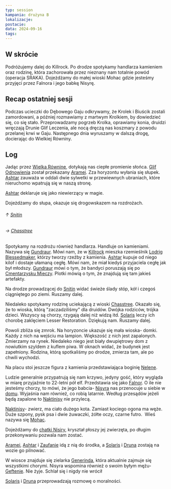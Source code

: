 ```yaml
---
typ: session
kampania: drużyna B
lokalizacje: 
postacie: 
data: 2024-09-16
tags: 
---
```

## W skrócie
Podróżujemy dalej do Killrock. Po drodze spotykamy handlarza kamieniem oraz rodzinę, która zachorowała przez nieznany nam totalnie powód (operacja SRAKA). Dojeżdżamy do małej wioski Mohac gdzie jesteśmy przyjęci przez Falnora i jego babkę Nisyrę.
## Recap ostatniej sesji
Podczas ucieczki do Dębowego Gaju odkrywamy, że Krolek i Biuścik zostali zamordowani, a później rozmawiamy z martwym Krolkiem, by dowiedzieć się, co się stało. Przeprowadzamy pogrzeb Krolka, oprawiamy konia, druidzi wręczają Drunie Glif Leczenia, ale nocą dręczą nas koszmary z powodu przelanej krwi w Gaju. Następnego dnia wyruszamy w dalszą drogę, docierając do Wielkiej Równiny.
## Log
Jadąc przez [Wielką Równinę](../lokacje/Wielka%20R%C3%B3wnina.md), dotykają nas ciepłe promienie słońca. [Glif Odnowienia](../przedmioty/Glif%20Odnowienia.md) został przekazany [Aramei](../postacie%20graczy/Arameia.md). Zza horyzontu wyłania się słupek. [Ashtar](../postacie%20graczy/Ashtar.md) zauważa w oddali dwie sylwetki w przewiewnych ubraniach, które nieruchomo wpatrują się w naszą stronę.  

[Ashtar](../postacie%20graczy/Ashtar.md) deklaruje się jako niewierzący w magie. 

Dojeżdżamy do słupa, okazuje się drogowskazem na rozdrożach.  
###### ↑ [Snitin](../lokacje/Snitin.md) 
###### → [Chasstree](../lokacje/Chasstree.md) 

Spotykamy na rozdrożu również handlarza. Handluje on kamieniami. Nazywa się [Gundraur](../NPC/Gundraur.md). Mówi nam, że w [Killrock](../lokacje/Killrock.md) mieszka rzemieślnik [Lodrig Blessedmaker](../NPC/Lodrig%20Blessedmaker.md), którzy tworzy rzeźby z kamienia. [Ashtar](../postacie%20graczy/Ashtar.md) kupuje od niego kilof i dostaje ułamaną cegłę. Mówi nam, że miał kiedyś przyjaciela cegłę jak był młodszy. [Gundraur](../NPC/Gundraur.md) mówi o tym, że bandyci poruszają się po [Cmentarzysku Mieczy](../lokacje/Cmentarz%20Mieczy.md). Plotki mówią o tym, że znajdują się tam jakieś artefakty.  

Na drodze prowadzącej do [Snitin](../lokacje/Snitin.md) widać świeże ślady stóp, kół i czegoś ciągniętego po ziemi. Ruszamy dalej.  

Niedaleko spotykamy rodzinę uciekającą z wioski [Chasstree](../lokacje/Chasstree.md). Okazało się, że to wioska, którą "zaczadziliśmy" dla druidów. Dwójka rodziców, trójka dzieci. Wszyscy są chorzy, rzygają dalej niż widzą itd. [Solaris](../postacie%20graczy/Solaris.md) leczy ich chorobę zaklęciem Lesser Restoration. Dziękują nam. Ruszamy dalej. 

Powoli zbliża się zmrok. Na horyzoncie ukazuje się mała wioska- domki. Każdy z nich na wejściu ma lampion. Większość z nich jest zapalonych. Zmierzamy na rynek. Niedaleko niego jest biały dwupiętrowy dom z nowiutkim szyldem z kuflem piwa. W oknach widać, że budynek jest zapełniony. Rodzina, którą spotkaliśmy po drodze, zmierza tam, ale po chwili wychodzi.  

Na placu stoi jeszcze figura z kamienia przedstawiająca boginię [Nelene](../bogowie/Nelene.md).  

Ludzie generalnie przypatrują się nam krzywo, jedyny gość, który wygląda w miarę przyjaźnie to 22-letni pół elf. Przedstawia się jako [Falnor](../NPC/Falnor.md). O ile nie jesteśmy chorzy, to mówi, że jego babcia- [Nisyra](../NPC/Nisyra.md) nas przenocuje u siebie w [domu](../lokacje/Dom%20Nisyry.md). Wyjaśnia nam również, co robią latarnie. Według przesądów jeżeli będą zapalone to [Naktinisy](../Potwory/Naktinis%20Maditojas.md) nie przylecą.

[Naktinisy](../Potwory/Naktinis%20Maditojas.md)- zwierz, ma ciało dużego kota. Zamiast kociego ogona ma węże. Duże szpony, pysk psa i dwie żuwaczki, żółte oczy, czarne futro.  
Wieś nazywa się [Mohac](../lokacje/Mohac.md). 

Dojeżdżamy do [chatki Nisiry](../lokacje/Dom%20Nisyry.md), kryształ płoszy jej zwierzęta, po długim przekonywaniu pozwala nam zostać. 

[Aramei](../postacie%20graczy/Arameia.md), [Ashtar](../postacie%20graczy/Ashtar.md) i [Zaufanie](../postacie%20graczy/Zaufanie.md) idą z nią do środka, a [Solaris](../postacie%20graczy/Solaris.md) i [Druna](../postacie%20graczy/Druna.md) zostają na wozie go pilnować. 

W wiosce znajduje się zielarka [Generinda](../NPC/Generinda.md), która aktualnie zajmuje się wszystkimi chorymi. 
Nisyra wspomina również o swoim byłym mężu- [Geftenie](../NPC/Geften.md). Nie żyje. Schlał się i nigdy nie wrócił 

[Solaris](../postacie%20graczy/Solaris.md) i [Druna](../postacie%20graczy/Druna.md) przeprowadzają rozmowę o moralności.